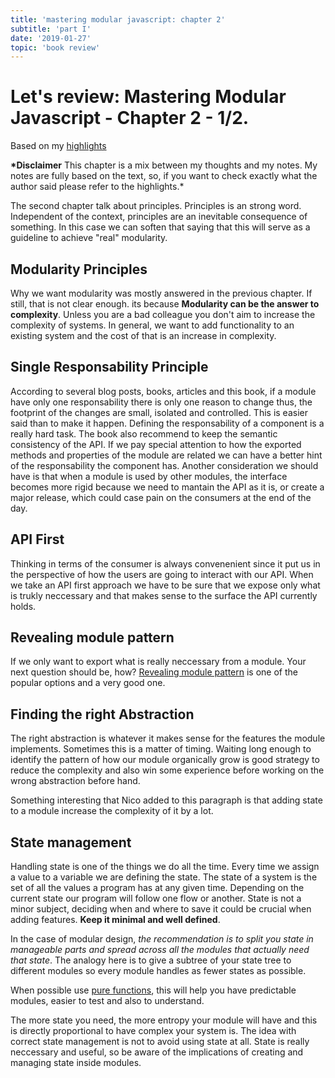 ```yaml
---
title: 'mastering modular javascript: chapter 2'
subtitle: 'part I'
date: '2019-01-27'
topic: 'book review'
---
```


# Let's review: Mastering Modular Javascript - Chapter 2 - 1/2.

Based on my [highlights](https://github.com/neomaxzero/m-quickreview/blob/master/mastering-modular-js/chapter-02.md)

**\*Disclaimer**
This chapter is a mix between my thoughts and my notes.
My notes are fully based on the text, so, if you want to check exactly what the author said please refer to the highlights.\*

The second chapter talk about principles. Principles is an strong word. Independent of the context, principles are an inevitable consequence of something. In this case we can soften that saying that this will serve as a guideline to achieve "real" modularity.

## Modularity Principles

Why we want modularity was mostly answered in the previous chapter. If still, that is not clear enough. its because **Modularity can be the answer to complexity**. Unless you are a bad colleague you don't aim to increase the complexity of systems. In general, we want to add functionality to an existing system and the cost of that is an increase in complexity.

## Single Responsability Principle

According to several blog posts, books, articles and this book, if a module have only one responsability there is only one reason to change thus, the footprint of the changes are small, isolated and controlled. This is easier said than to make it happen. Defining the responsability of a component is a really hard task. The book also recommend to keep the semantic consistency of the API. If we pay special attention to how the exported methods and properties of the module are related we can have a better hint of the responsability the component has. Another consideration we should have is that when a module is used by other modules, the interface becomes more rigid because we need to mantain the API as it is, or create a major release, which could case pain on the consumers at the end of the day.

## API First

Thinking in terms of the consumer is always convenenient since it put us in the perspective of how the users are going to interact with our API. When we take an API first approach we have to be sure that we expose only what is trukly neccessary and that makes sense to the surface the API currently holds.

## Revealing module pattern

If we only want to export what is really neccessary from a module. Your next question should be, how? [Revealing module pattern](https://addyosmani.com/resources/essentialjsdesignpatterns/book/#revealingmodulepatternjavascript) is one of the popular options and a very good one.

## Finding the right Abstraction

The right abstraction is whatever it makes sense for the features the module implements. Sometimes this is a matter of timing. Waiting long enough to identify the pattern of how our module organically grow is good strategy to reduce the complexity and also win some experience before working on the wrong abstraction before hand.

Something interesting that Nico added to this paragraph is that adding state to a module increase the complexity of it by a lot.

## State management

Handling state is one of the things we do all the time. Every time we assign a value to a variable we are defining the state.
The state of a system is the set of all the values a program has at any given time. Depending on the current state our program will follow one flow or another. State is not a minor subject, deciding when and where to save it could be crucial when adding features. **Keep it minimal and well defined**.

In the case of modular design, _the recommendation is to split you state in manageable parts and spread across all the modules that actually need that state_. The analogy here is to give a subtree of your state tree to different modules so every module handles as fewer states as possible.

When possible use [pure functions](https://www.sitepoint.com/functional-programming-pure-functions/), this will help you have predictable modules, easier to test and also to understand.

The more state you need, the more entropy your module will have and this is directly proportional to have complex your system is. The idea with correct state management is not to avoid using state at all. State is really neccessary and useful, so be aware of the implications of creating and managing state inside modules.
